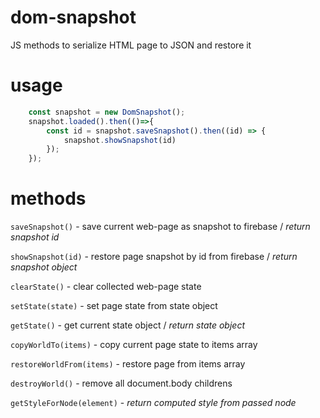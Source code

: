 # dom-snapshot
JS methods to serialize HTML page to JSON and restore it

# usage
```javascript
	const snapshot = new DomSnapshot();
	snapshot.loaded().then(()=>{
		const id = snapshot.saveSnapshot().then((id) => {
			snapshot.showSnapshot(id)
		});
	});
```

# methods
`saveSnapshot()` - save current web-page as snapshot to firebase / _return snapshot id_

`showSnapshot(id)` - restore page snapshot by id from firebase / _return snapshot object_

`clearState()` - clear collected web-page state

`setState(state)` - set page state from state object

`getState()` - get current state object / _return state object_

`copyWorldTo(items)` - copy current page state to items array

`restoreWorldFrom(items)` - restore page from items array

`destroyWorld()` - remove all document.body childrens

`getStyleForNode(element)` - _return computed style from passed node_

